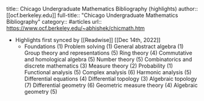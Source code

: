 title:: Chicago Undergraduate Mathematics Bibliography (highlights)
author:: [[ocf.berkeley.edu]]
full-title:: "Chicago Undergraduate Mathematics Bibliography"
category:: #articles
url:: https://www.ocf.berkeley.edu/~abhishek/chicmath.htm

- Highlights first synced by [[Readwise]] [[Dec 14th, 2022]]
	- Foundations 
	  (1) 
	  Problem 
	  solving (1) 
	  General 
	  abstract algebra (1) 
	  Group 
	  theory and representations (5) 
	  Ring 
	  theory (4) 
	  Commutative 
	  and homological algebra (5) 
	  Number 
	  theory (5) 
	  Combinatorics 
	  and discrete mathematics (3) 
	  Measure 
	  theory (2) 
	  Probability 
	  (1) 
	  Functional 
	  analysis (5) 
	  Complex 
	  analysis (6) 
	  Harmonic 
	  analysis (5) 
	  Differential 
	  equations (4) 
	  Differential 
	  topology (3) 
	  Algebraic 
	  topology (7) 
	  Differential 
	  geometry (6) 
	  Geometric 
	  measure theory (4) 
	  Algebraic 
	  geometry (5)